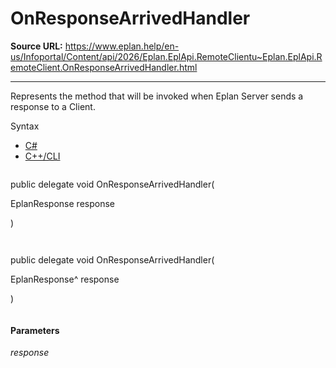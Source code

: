 # OnResponseArrivedHandler

**Source URL:** https://www.eplan.help/en-us/Infoportal/Content/api/2026/Eplan.EplApi.RemoteClientu~Eplan.EplApi.RemoteClient.OnResponseArrivedHandler.html

---

Represents the method that will be invoked when Eplan Server sends a response to a Client.

Syntax

- [C#](#i-syntax-CS)
- [C++/CLI](#i-syntax-CPP2005)

```
```
public delegate void OnResponseArrivedHandler( 

   EplanResponse response

)
```
```

```
```
public delegate void OnResponseArrivedHandler( 

   EplanResponse^ response

)
```
```

#### Parameters

*response*
